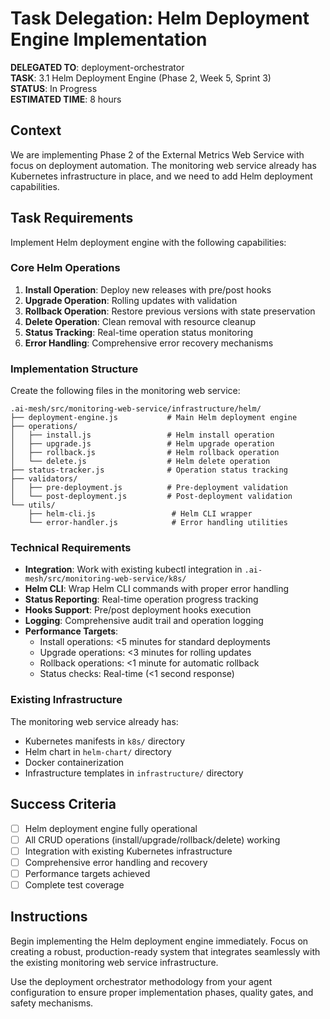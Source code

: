 # Task Delegation: Helm Deployment Engine Implementation

**DELEGATED TO**: deployment-orchestrator  
**TASK**: 3.1 Helm Deployment Engine (Phase 2, Week 5, Sprint 3)  
**STATUS**: In Progress  
**ESTIMATED TIME**: 8 hours

## Context

We are implementing Phase 2 of the External Metrics Web Service with focus on deployment automation. The monitoring web service already has Kubernetes infrastructure in place, and we need to add Helm deployment capabilities.

## Task Requirements

Implement Helm deployment engine with the following capabilities:

### Core Helm Operations
1. **Install Operation**: Deploy new releases with pre/post hooks
2. **Upgrade Operation**: Rolling updates with validation 
3. **Rollback Operation**: Restore previous versions with state preservation
4. **Delete Operation**: Clean removal with resource cleanup
5. **Status Tracking**: Real-time operation status monitoring
6. **Error Handling**: Comprehensive error recovery mechanisms

### Implementation Structure

Create the following files in the monitoring web service:

```
.ai-mesh/src/monitoring-web-service/infrastructure/helm/
├── deployment-engine.js           # Main Helm deployment engine
├── operations/
│   ├── install.js                 # Helm install operation
│   ├── upgrade.js                 # Helm upgrade operation  
│   ├── rollback.js                # Helm rollback operation
│   └── delete.js                  # Helm delete operation
├── status-tracker.js              # Operation status tracking
├── validators/
│   ├── pre-deployment.js          # Pre-deployment validation
│   └── post-deployment.js         # Post-deployment validation
└── utils/
    ├── helm-cli.js                 # Helm CLI wrapper
    └── error-handler.js            # Error handling utilities
```

### Technical Requirements

- **Integration**: Work with existing kubectl integration in `.ai-mesh/src/monitoring-web-service/k8s/`
- **Helm CLI**: Wrap Helm CLI commands with proper error handling
- **Status Reporting**: Real-time operation progress tracking
- **Hooks Support**: Pre/post deployment hooks execution
- **Logging**: Comprehensive audit trail and operation logging
- **Performance Targets**:
  - Install operations: <5 minutes for standard deployments
  - Upgrade operations: <3 minutes for rolling updates  
  - Rollback operations: <1 minute for automatic rollback
  - Status checks: Real-time (<1 second response)

### Existing Infrastructure

The monitoring web service already has:
- Kubernetes manifests in `k8s/` directory
- Helm chart in `helm-chart/` directory
- Docker containerization
- Infrastructure templates in `infrastructure/` directory

## Success Criteria

- [ ] Helm deployment engine fully operational
- [ ] All CRUD operations (install/upgrade/rollback/delete) working
- [ ] Integration with existing Kubernetes infrastructure
- [ ] Comprehensive error handling and recovery
- [ ] Performance targets achieved
- [ ] Complete test coverage

## Instructions

Begin implementing the Helm deployment engine immediately. Focus on creating a robust, production-ready system that integrates seamlessly with the existing monitoring web service infrastructure.

Use the deployment orchestrator methodology from your agent configuration to ensure proper implementation phases, quality gates, and safety mechanisms.